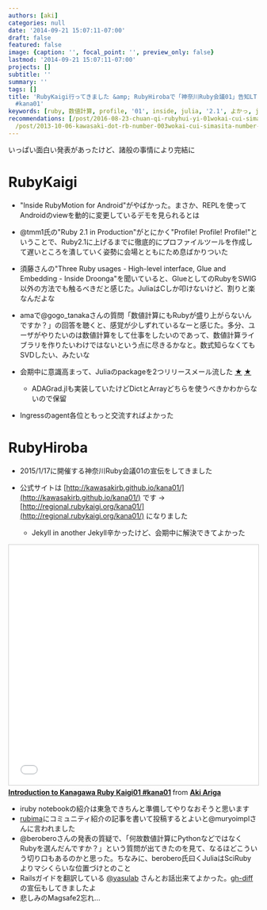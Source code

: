 ```yaml
---
authors: [aki]
categories: null
date: '2014-09-21 15:07:11-07:00'
draft: false
featured: false
image: {caption: '', focal_point: '', preview_only: false}
lastmod: '2014-09-21 15:07:11-07:00'
projects: []
subtitle: ''
summary: ''
tags: []
title: 'RubyKaigi行ってきました &amp; RubyHirobaで「神奈川Ruby会議01」告知LTしてきました #rubykaigi #rubyhiroba
  #kana01'
keywords: [ruby, 数値計算, profile, '01', inside, julia, '2.1', よかっ, jekyll, android]
recommendations: [/post/2016-08-23-chuan-qi-rubyhui-yi-01wokai-cui-simasita-number-kwsk01/,
  /post/2013-10-06-kawasaki-dot-rb-number-003wokai-cui-simasita-number-kwskrb/, /post/2015-01-25-shen-nai-chuan-rubyhui-yi-wokai-cui-simasita-number-kana01/]
---
```


いっぱい面白い発表があったけど、諸般の事情により完結に

# RubyKaigi

- "Inside RubyMotion for Android"がやばかった。まさか、REPLを使ってAndroidのviewを動的に変更しているデモを見られるとは
- @tmm1氏の"Ruby 2.1 in Production"がとにかく"Profile! Profile! Profile!"ということで、Ruby2.1に上げるまでに徹底的にプロファイルツールを作成して遅いところを潰していく姿勢に会場とともにため息ばかりついた
- 須藤さんの"Three Ruby usages - High-level interface, Glue and Embedding - Inside Droonga"を聞いていると、GlueとしてのRubyをSWIG以外の方法でも触るべきだと感じた。JuliaはCしか叩けないけど、割りと楽なんだよな
- amaで@gogo\_tanakaさんの質問「数値計算にもRubyが盛り上がらないんですか？」の回答を聴くと、感覚が少しずれているなーと感じた。多分、ユーザがやりたいのは数値計算をして仕事をしたいのであって、数値計算ライブラリを作りたいわけではないという点に尽きるかなと。数式知らなくてもSVDしたい、みたいな
- 会期中に意識高まって、Juliaのpackageを2つリリースメール流した [★](https://groups.google.com/d/msg/julia-users/b4QvWps_7x4/6zdod5tXRT0J) [★](https://groups.google.com/d/msg/julia-users/YFN2v4C7URg/OgjNSvDILP0J)

  - ADAGrad.jlも実装していたけどDictとArrayどちらを使うべきかわからないので保留
- Ingressのagent各位ともっと交流すればよかった

# RubyHiroba

- 2015/1/17に開催する神奈川Ruby会議01の宣伝をしてきました
- 公式サイトは [http://kawasakirb.github.io/kana01/](http://kawasakirb.github.io/kana01/) です → [http://regional.rubykaigi.org/kana01/](http://regional.rubykaigi.org/kana01/) になりました

  - Jekyll in another Jekyll辛かったけど、会期中に解決できてよかった

<iframe src="//www.slideshare.net/slideshow/embed_code/key/FB5cOKqxtDfcLH" width="595" height="485" frameborder="0" marginwidth="0" marginheight="0" scrolling="no" style="border:1px solid #CCC; border-width:1px; margin-bottom:5px; max-width: 100%;" allowfullscreen> </iframe> <div style="margin-bottom:5px"> <strong> <a href="//www.slideshare.net/chezou/introduction-to-kanagawa-ruby" title="Introduction to Kanagawa Ruby Kaigi01 #kana01" target="_blank">Introduction to Kanagawa Ruby Kaigi01 #kana01</a> </strong> from <strong><a href="//www.slideshare.net/chezou" target="_blank">Aki Ariga</a></strong> </div>

- iruby notebookの紹介は東急できちんと準備してやりなおそうと思います
- [rubima](https://github.com/rubima/rubima/issues)にコミュニティ紹介の記事を書いて投稿するとよいと@muryoimplさんに言われました
- @beroberoさんの発表の質疑で、「何故数値計算にPythonなどではなくRubyを選んだんですか？」という質問が出てきたのを見て、なるほどこういう切り口もあるのかと思った。ちなみに、berobero氏曰くJuliaはSciRubyよりマシくらいな位置づけとのこと
- Railsガイドを翻訳している [@yasulab](https://twitter.com/yasulab) さんとお話出来てよかった。[gh-diff](https://github.com/melborne/gh-diff)の宣伝もしてきましたよ
- 悲しみのMagsafe2忘れ...